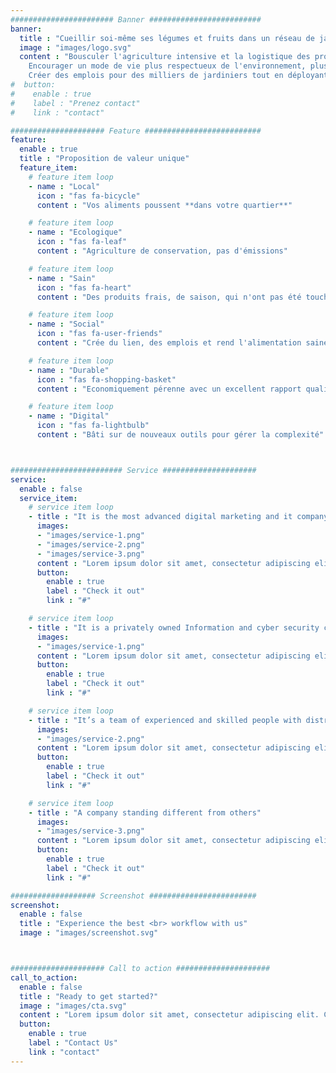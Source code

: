 ```yaml
---
####################### Banner #########################
banner:
  title : "Cueillir soi-même ses légumes et fruits dans un réseau de jardins-forêts de proximité."
  image : "images/logo.svg"
  content : "Bousculer l'agriculture intensive et la logistique des produits frais pour inventer une alimentation zero carbone.<br>
    Encourager un mode de vie plus respectueux de l'environnement, plus social, plus résilient, plus sain.<br>
    Créer des emplois pour des milliers de jardiniers tout en déployant la marque et l'impact Bon Vivant Garden."
#  button:
#    enable : true
#    label : "Prenez contact"
#    link : "contact"

##################### Feature ##########################
feature:
  enable : true
  title : "Proposition de valeur unique"
  feature_item:
    # feature item loop
    - name : "Local"
      icon : "fas fa-bicycle"
      content : "Vos aliments poussent **dans votre quartier**"

    # feature item loop
    - name : "Ecologique"
      icon : "fas fa-leaf"
      content : "Agriculture de conservation, pas d'émissions"

    # feature item loop
    - name : "Sain"
      icon : "fas fa-heart"
      content : "Des produits frais, de saison, qui n'ont pas été touchés"

    # feature item loop
    - name : "Social"
      icon : "fas fa-user-friends"
      content : "Crée du lien, des emplois et rend l'alimentation saine accessible"

    # feature item loop
    - name : "Durable"
      icon : "fas fa-shopping-basket"
      content : "Economiquement pérenne avec un excellent rapport qualité prix"

    # feature item loop
    - name : "Digital"
      icon : "fas fa-lightbulb"
      content : "Bâti sur de nouveaux outils pour gérer la complexité"



######################### Service #####################
service:
  enable : false
  service_item:
    # service item loop
    - title : "It is the most advanced digital marketing and it company."
      images:
      - "images/service-1.png"
      - "images/service-2.png"
      - "images/service-3.png"
      content : "Lorem ipsum dolor sit amet, consectetur adipiscing elit. Consequat tristique eget amet, tempus eu at consecttur. Leo facilisi nunc viverra tellus. Ac laoreet sit vel consquat. consectetur adipiscing elit. Consequat tristique eget amet, tempus eu at consecttur. Leo facilisi nunc viverra tellus. Ac laoreet sit vel consquat."
      button:
        enable : true
        label : "Check it out"
        link : "#"

    # service item loop
    - title : "It is a privately owned Information and cyber security company"
      images:
      - "images/service-1.png"
      content : "Lorem ipsum dolor sit amet, consectetur adipiscing elit. Consequat tristique eget amet, tempus eu at consecttur. Leo facilisi nunc viverra tellus. Ac laoreet sit vel consquat. consectetur adipiscing elit. Consequat tristique eget amet, tempus eu at consecttur. Leo facilisi nunc viverra tellus. Ac laoreet sit vel consquat."
      button:
        enable : true
        label : "Check it out"
        link : "#"

    # service item loop
    - title : "It’s a team of experienced and skilled people with distributions"
      images:
      - "images/service-2.png"
      content : "Lorem ipsum dolor sit amet, consectetur adipiscing elit. Consequat tristique eget amet, tempus eu at consecttur. Leo facilisi nunc viverra tellus. Ac laoreet sit vel consquat. consectetur adipiscing elit. Consequat tristique eget amet, tempus eu at consecttur. Leo facilisi nunc viverra tellus. Ac laoreet sit vel consquat."
      button:
        enable : true
        label : "Check it out"
        link : "#"

    # service item loop
    - title : "A company standing different from others"
      images:
      - "images/service-3.png"
      content : "Lorem ipsum dolor sit amet, consectetur adipiscing elit. Consequat tristique eget amet, tempus eu at consecttur. Leo facilisi nunc viverra tellus. Ac laoreet sit vel consquat. consectetur adipiscing elit. Consequat tristique eget amet, tempus eu at consecttur. Leo facilisi nunc viverra tellus. Ac laoreet sit vel consquat."
      button:
        enable : true
        label : "Check it out"
        link : "#"

################### Screenshot ########################
screenshot:
  enable : false
  title : "Experience the best <br> workflow with us"
  image : "images/screenshot.svg"



##################### Call to action #####################
call_to_action:
  enable : false
  title : "Ready to get started?"
  image : "images/cta.svg"
  content : "Lorem ipsum dolor sit amet, consectetur adipiscing elit. Consequat tristique eget amet, tempus eu at consecttur."
  button:
    enable : true
    label : "Contact Us"
    link : "contact"
---
```

